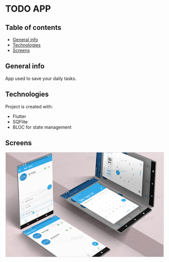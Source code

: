# TODO APP

## Table of contents
* [General info](#general-info)
* [Technologies](#technologies)
* [Screens](#setup)

## General info
App used to save your daily tasks.
	
## Technologies
Project is created with:
* Flutter
* SQFlite
* BLOC for state management
	
## Screens
![](images/image.png)